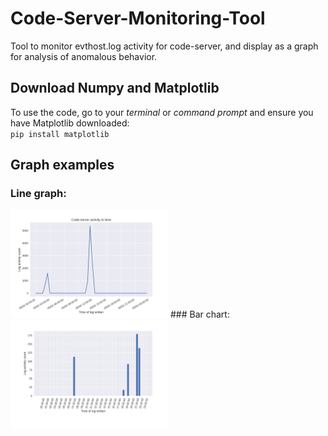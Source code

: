 # Code-Server-Monitoring-Tool
Tool to monitor evthost.log activity for code-server, and display as a graph for analysis of anomalous behavior.

## Download Numpy and Matplotlib
To use the code, go to your _terminal_ or _command prompt_ and ensure you have Matplotlib downloaded:  
`pip install matplotlib`

## Graph examples
### Line graph:  
<img src="graphs/20210501T190127-line.png" width=50%>  
### Bar chart:
<img src="graphs/20210425T180819-bar.png" width=50%>  
   
